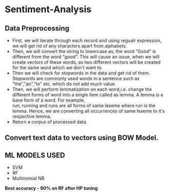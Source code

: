 # Sentiment-Analysis
## Data Preprocessing
  - First, we will iterate through each record and using regualr expression, we will get rid of any characters apart from alphabets.
  - Then, we will convert the string to lowercase as, the word "Good" is different from the word "good". This will cause an issue, when we will create vectors of these words, as       two different vectors will be created for the same word which we don't want to.
  - Then we will check for stopwords in the data and get rid of them. Stopwords are commonly used words in a sentence such as "the","an","to" etc. which do not add much value.
  - Then, we will perform lemmatization on each word,i.e. change the different forms of word into a single item called as lemma. A lemma is a base form of a word. For example,    
    run, running and runs are all forms of same lexeme where run is the lemma. Hence, we are converting all occurrences of same lexeme to it's respective lemma.
  - Return a corpus of processed data.
## Convert text data to vectors using BOW Model.
## ML MODELS USED
  - SVM
  - RF
  - Multinomial NB

**Best accuracy - 90% on RF after HP tuning**
